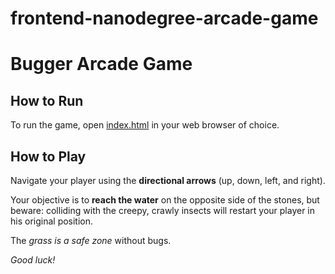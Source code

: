 frontend-nanodegree-arcade-game
===============================
# Bugger Arcade Game

## How to Run

To run the game, open [index.html](Udacity-ArcadeGame/index.html) in your web browser of choice.

## How to Play

Navigate your player using the **directional arrows** (up, down, left, and right).

Your objective is to **reach the water** on the opposite side of the stones, but
beware: colliding with the creepy, crawly insects will restart your player in
his original position.

The *grass is a safe zone* without bugs.

*Good luck!*
